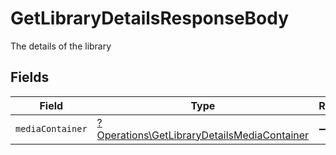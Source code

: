 # GetLibraryDetailsResponseBody

The details of the library


## Fields

| Field                                                                                                     | Type                                                                                                      | Required                                                                                                  | Description                                                                                               |
| --------------------------------------------------------------------------------------------------------- | --------------------------------------------------------------------------------------------------------- | --------------------------------------------------------------------------------------------------------- | --------------------------------------------------------------------------------------------------------- |
| `mediaContainer`                                                                                          | [?Operations\GetLibraryDetailsMediaContainer](../../Models/Operations/GetLibraryDetailsMediaContainer.md) | :heavy_minus_sign:                                                                                        | N/A                                                                                                       |